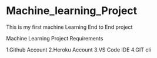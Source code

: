 # Machine_learning_Project
This is my first machine Learning End to End project

Machine Learning Project 
Requirements 

1.Github Account
2.Heroku Account
3.VS Code IDE
4.GIT cli 